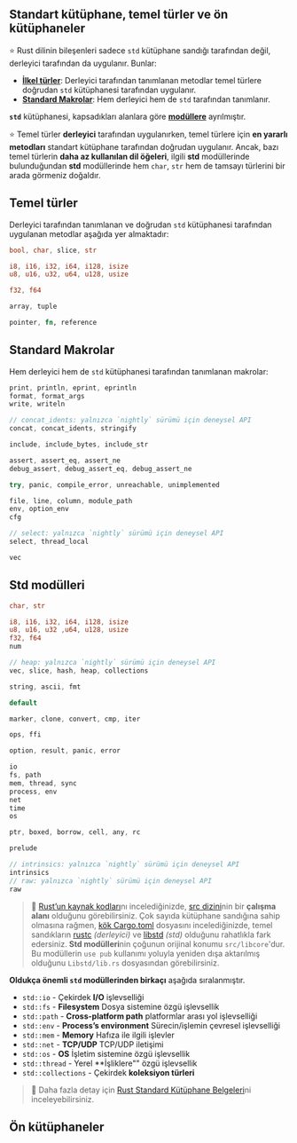 ## Standart kütüphane, temel türler ve ön kütüphaneler
⭐️ Rust dilinin bileşenleri sadece `std` kütüphane sandığı tarafından değil, derleyici tarafından da uygulanır. Bunlar: 
  
  - **[İlkel türler](https://doc.rust-lang.org/std/#primitives)**: Derleyici tarafından tanımlanan metodlar temel türlere doğrudan `std` kütüphanesi tarafından uygulanır.
  - **[Standard Makrolar](https://doc.rust-lang.org/std/#macros)**: Hem derleyici hem de `std` tarafından tanımlanır.
  
**`std`** kütüphanesi, kapsadıkları alanlara göre **[modüllere](https://doc.rust-lang.org/std/#modules)** ayrılmıştır.

⭐️ Temel türler **derleyici** tarafından uygulanırken, temel türlere için **en yararlı metodları** standart kütüphane tarafından doğrudan  uygulanır. Ancak, bazı temel türlerin **daha az kullanılan dil öğeleri**, ilgili **std** modüllerinde bulunduğundan **std** modüllerinde hem `char`, `str` hem de tamsayı türlerini bir arada görmeniz doğaldır.

## Temel türler
Derleyici tarafından tanımlanan ve doğrudan `std` kütüphanesi tarafından uygulanan metodlar aşağıda yer almaktadır:

```Rust
bool, char, slice, str

i8, i16, i32, i64, i128, isize
u8, u16, u32, u64, u128, usize

f32, f64

array, tuple

pointer, fn, reference
````

## Standard Makrolar
Hem derleyici hem de `std` kütüphanesi tarafından tanımlanan makrolar:

```Rust
print, println, eprint, eprintln
format, format_args
write, writeln

// concat_idents: yalnızca `nightly` sürümü için deneysel API
concat, concat_idents, stringify 

include, include_bytes, include_str

assert, assert_eq, assert_ne
debug_assert, debug_assert_eq, debug_assert_ne

try, panic, compile_error, unreachable, unimplemented

file, line, column, module_path
env, option_env
cfg

// select: yalnızca `nightly` sürümü için deneysel API
select, thread_local

vec
````

## Std modülleri
```rust
char, str

i8, i16, i32, i64, i128, isize
u8, u16, u32 ,u64, u128, usize
f32, f64
num

// heap: yalnızca `nightly` sürümü için deneysel API
vec, slice, hash, heap, collections

string, ascii, fmt

default

marker, clone, convert, cmp, iter

ops, ffi

option, result, panic, error

io
fs, path
mem, thread, sync
process, env
net
time
os

ptr, boxed, borrow, cell, any, rc

prelude

// intrinsics: yalnızca `nightly` sürümü için deneysel API
intrinsics
// raw: yalnızca `nightly` sürümü için deneysel API
raw 
````

> 🔎 [Rust’un kaynak kodları](https://github.com/rust-lang/rust)nı incelediğinizde, [src dizini](https://github.com/rust-lang/rust/tree/master/src)nin bir **çalışma alanı** olduğunu görebilirsiniz. Çok sayıda kütüphane sandığına sahip olmasına rağmen, [kök Cargo.toml](https://github.com/rust-lang/rust/blob/master/src/Cargo.toml) dosyasını incelediğinizde, temel sandıkların [rustc](https://github.com/rust-lang/rust/tree/master/src/rustc) *(derleyici)* ve [libstd](https://github.com/rust-lang/rust/tree/master/src/libstd) *(std)* olduğunu rahatlıkla fark edersiniz. **Std modülleri**nin çoğunun orijinal konumu `src/libcore`'dur. Bu modüllerin `use pub` kullanımı yoluyla yeniden dışa aktarılmış olduğunu `Libstd/lib.rs` dosyasından görebilirsiniz.

**Oldukça önemli `std` modüllerinden birkaçı** aşağıda sıralanmıştır.
- `std::io` - Çekirdek **I/O** işlevselliği
- `std::fs` - **Filesystem** Dosya sistemine özgü işlevsellik
- `std::path` - **Cross-platform path** platformlar arası yol işlevselliği
- `std::env` - **Process’s environment** Sürecin/işlemin çevresel işlevselliği
- `std::mem` - **Memory** Hafıza ile ilgili işlevler
- `std::net` - **TCP/UDP** TCP/UDP iletişimi
- `std::os` - **OS** İşletim sistemine özgü işlevsellik
- `std::thread` -  Yerel **İşliklere"" özgü işlevsellik
- `std::collections` - Çekirdek **koleksiyon türleri**

> 💯 Daha fazla detay için [Rust Standard Kütüphane Belgeleri](https://doc.rust-lang.org/std/)ni inceleyebilirsiniz.

## Ön kütüphaneler
